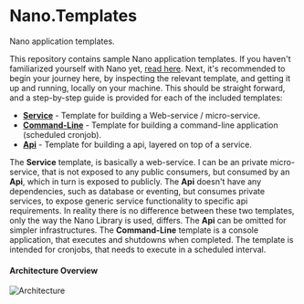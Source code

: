 # Nano.Templates
Nano application templates.  

This repository contains sample Nano application templates. If you haven't familiarized yourself with Nano yet, [read here](https://github.com/Nano-Core/Nano.Library/blob/master/README.md). Next, it's recommended to begin your journey here, by inspecting the relevant template, and getting it up and running, locally on your machine. This should be straight forward, and a step-by-step guide is provided for each of the included templates: 

  - **[Service](https://github.com/Nano-Core/Nano.Templates/tree/master/Console)** - Template for building a Web-service / micro-service. 
  - **[Command-Line](https://github.com/Nano-Core/Nano.Templates/tree/master/Console)** - Template for building a command-line application (scheduled cronjob). 
  - **[Api](https://github.com/Nano-Core/Nano.Templates/tree/master/Console)** - Template for building a api, layered on top of a service. 

The **Service** template, is basically a web-service. I can be an private micro-service, that is not exposed to any public consumers, but consumed by an **Api**, which in turn is exposed to publicly. The **Api** doesn't have any dependencies, such as database or eventing, but consumes private services, to expose generic service functionality to specific api requirements. In reality there is no difference between these two templates, only the way the Nano Library is used, differs.  The **Api** can be omitted for simpler infrastructures. The **Command-Line** template is a console application, that executes and shutdowns when completed. The template is intended for cronjobs, that needs to execute in a scheduled interval.  

#### Architecture Overview
![Architecture](https://raw.githubusercontent.com/wiki/Nano-Core/Nano.Templates/Images/Nano.Templates.Architecture.png)  
